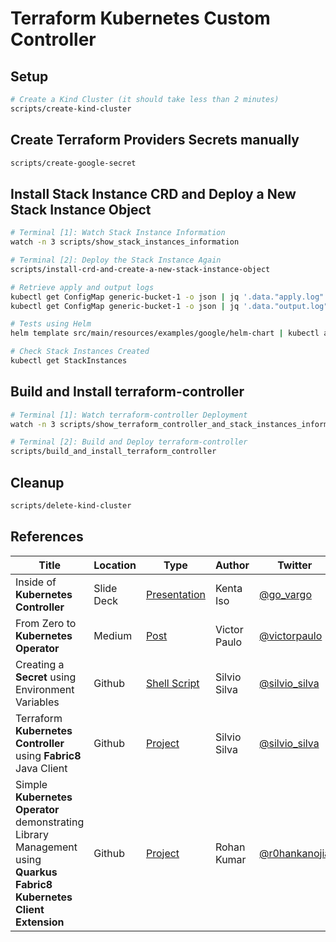 # Terraform Kubernetes Custom Controller

## Setup

```bash
# Create a Kind Cluster (it should take less than 2 minutes)
scripts/create-kind-cluster
```

## Create Terraform Providers Secrets manually

```bash
scripts/create-google-secret
```

## Install Stack Instance CRD and Deploy a New Stack Instance Object

```bash
# Terminal [1]: Watch Stack Instance Information
watch -n 3 scripts/show_stack_instances_information

# Terminal [2]: Deploy the Stack Instance Again
scripts/install-crd-and-create-a-new-stack-instance-object

# Retrieve apply and output logs
kubectl get ConfigMap generic-bucket-1 -o json | jq '.data."apply.log"'  -r
kubectl get ConfigMap generic-bucket-1 -o json | jq '.data."output.log"' -r

# Tests using Helm
helm template src/main/resources/examples/google/helm-chart | kubectl apply -f -

# Check Stack Instances Created
kubectl get StackInstances
```

## Build and Install terraform-controller

```bash
# Terminal [1]: Watch terraform-controller Deployment
watch -n 3 scripts/show_terraform_controller_and_stack_instances_information

# Terminal [2]: Build and Deploy terraform-controller
scripts/build_and_install_terraform_controller
```

## Cleanup

```bash
scripts/delete-kind-cluster
```

## References

Title                                                                                                                 | Location   | Type                                                                                                | Author       | Twitter                                           | Linkedin                                                                      | Github                                         
--------------------------------------------------------------------------------------------------------------------- | ---------- | --------------------------------------------------------------------------------------------------- | ------------ | ------------------------------------------------- | ----------------------------------------------------------------------------- | -----------------------------------------------
Inside of **Kubernetes Controller**                                                                                   | Slide Deck | [Presentation](https://speakerdeck.com/govargo/inside-of-kubernetes-controller?slide=42)            | Kenta Iso    | [@go_vargo](https://twitter.com/go_vargo)         |                                                                               | 
From Zero to **Kubernetes Operator**                                                                                  | Medium     | [Post](https://medium.com/@victorpaulo/from-zero-to-kubernetes-operator-dd06436b9d89)               | Victor Paulo | [@victorpaulo](https://twitter.com/victorpaulo)   | [victorpaulo](https://www.linkedin.com/in/victorpaulo/detail/contact-info/)   |
Creating a **Secret** using Environment Variables                                                                     | Github     | [Shell Script](https://github.com/smsilva/terraform-packager/blob/main/kubernetes/create-secret.sh) | Silvio Silva | [@silvio_silva](https://twitter.com/silvio_silva) | [silviomsilva](https://www.linkedin.com/in/silviomsilva/detail/contact-info/) | 
Terraform **Kubernetes Controller** using **Fabric8** Java Client                                                     | Github     | [Project](https://github.com/smsilva/terraform-kubernetes-controller)                               | Silvio Silva | [@silvio_silva](https://twitter.com/silvio_silva) | [silviomsilva](https://www.linkedin.com/in/silviomsilva/detail/contact-info/) | [smsilva](https://github.com/smsilva)
Simple **Kubernetes Operator** demonstrating Library Management using **Quarkus Fabric8 Kubernetes Client Extension** | Github     | [Project](https://github.com/rohanKanojia/librarybookoperatorinjava)                                | Rohan Kumar  | [@r0hankanojia](https://twitter.com/r0hankanojia) |                                                                               | [rohanKanojia](https://github.com/rohanKanojia)
